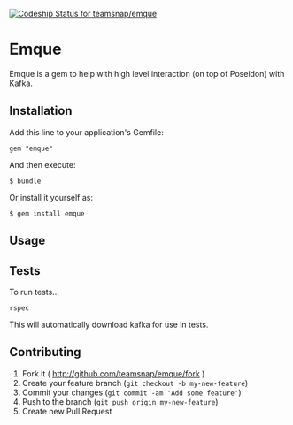 [ ![Codeship Status for
teamsnap/emque](https://www.codeship.io/projects/99fc0a70-df95-0131-c16b-1a928a3cd71e/status)](https://www.codeship.io/projects/25006)

# Emque

Emque is a gem to help with high level interaction (on top of Poseidon) with Kafka.

## Installation

Add this line to your application's Gemfile:

    gem "emque"

And then execute:

    $ bundle

Or install it yourself as:

    $ gem install emque

## Usage

## Tests

To run tests...

```
rspec
```

This will automatically download kafka for use in tests.

## Contributing

1. Fork it ( http://github.com/teamsnap/emque/fork )
2. Create your feature branch (`git checkout -b my-new-feature`)
3. Commit your changes (`git commit -am 'Add some feature'`)
4. Push to the branch (`git push origin my-new-feature`)
5. Create new Pull Request
